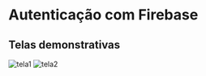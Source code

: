 # Autenticação com Firebase
## Telas demonstrativas

![tela1](https://user-images.githubusercontent.com/12499627/66843671-7cf83780-ef43-11e9-97ae-2b191c9094c4.PNG)
![tela2](https://user-images.githubusercontent.com/12499627/66843674-7d90ce00-ef43-11e9-93ee-fb09e524e46d.PNG)
